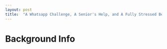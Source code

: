 ```yaml
---
layout: post
title:  "A Whatsapp Challenge, A Senior's Help, and A Fully Stressed Beam - Part 1"
---
```

# Background Info

